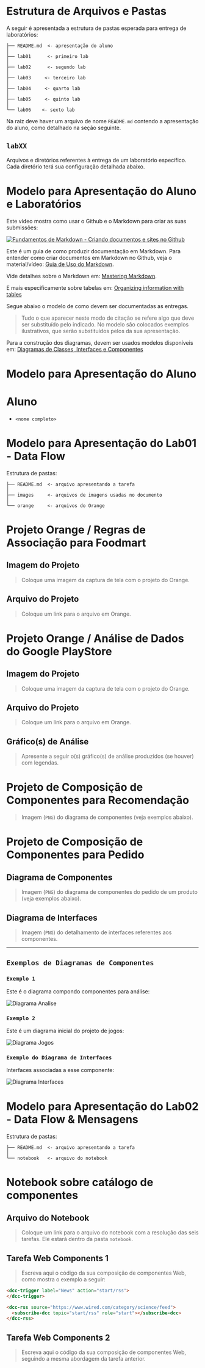 # Estrutura de Arquivos e Pastas

A seguir é apresentada a estrutura de pastas esperada para entrega de laboratórios:

~~~
├── README.md  <- apresentação do aluno
│
├── lab01      <- primeiro lab
│
├── lab02      <- segundo lab
│
├── lab03     <- terceiro lab
│
├── lab04     <- quarto lab
│
├── lab05     <- quinto lab
│
└── lab06    <- sexto lab
~~~

Na raiz deve haver um arquivo de nome `README.md` contendo a apresentação do aluno, como detalhado na seção seguinte.

## `labXX`

Arquivos e diretórios referentes à entrega de um laboratório específico. Cada diretório terá sua configuração detalhada abaixo.

# Modelo para Apresentação do Aluno e Laboratórios

Este vídeo mostra como usar o Github e o Markdown para criar as suas submissões:

[![Fundamentos de Markdown - Criando documentos e sites no Github](http://img.youtube.com/vi/fDyGs18_ITQ/0.jpg)](https://youtu.be/fDyGs18_ITQ)

Este é um guia de como produzir documentação em Markdown. Para entender como criar documentos em Markdown no Github, veja o material/vídeo:
[Guia de Uso do Markdown](https://github.com/mc-unicamp/oficinas/tree/master/docs).

Vide detalhes sobre o Markdown em: [Mastering Markdown](https://guides.github.com/features/mastering-markdown/).

E mais especificamente sobre tabelas em: [Organizing information with tables](https://help.github.com/en/articles/organizing-information-with-tables)

Segue abaixo o modelo de como devem ser documentadas as entregas.
> Tudo o que aparecer neste modo de citação se refere algo que deve ser substituído pelo indicado. No modelo são colocados exemplos ilustrativos, que serão substituídos pelos da sua apresentação.

Para a construção dos diagramas, devem ser usados modelos disponíveis em: [Diagramas de Classes, Interfaces e Componentes](https://docs.google.com/presentation/d/1ML3WrnDtzh-4wqLmdXN9au1TBIwEqo7TIbMLNOYSMAI/edit?usp=sharing)
# Modelo para Apresentação do Aluno

# Aluno
* `<nome completo>`

# Modelo para Apresentação do Lab01 - Data Flow

Estrutura de pastas:

~~~
├── README.md  <- arquivo apresentando a tarefa
│
├── images     <- arquivos de imagens usadas no documento
│
└── orange     <- arquivos do Orange
~~~

# Projeto Orange / Regras de Associação para Foodmart

## Imagem do Projeto
> Coloque uma imagem da captura de tela com o projeto do Orange.

## Arquivo do Projeto
> Coloque um link para o arquivo em Orange.

# Projeto Orange / Análise de Dados do Google PlayStore

## Imagem do Projeto
> Coloque uma imagem da captura de tela com o projeto do Orange.

## Arquivo do Projeto
> Coloque um link para o arquivo em Orange.

## Gráfico(s) de Análise
> Apresente a seguir o(s) gráfico(s) de análise produzidos (se houver) com legendas.

# Projeto de Composição de Componentes para Recomendação

> Imagem (`PNG`) do diagrama de componentes (veja exemplos abaixo).

# Projeto de Composição de Componentes para Pedido

## Diagrama de Componentes

> Imagem (`PNG`) do diagrama de componentes do pedido de um produto (veja exemplos abaixo).

## Diagrama de Interfaces

> Imagem (`PNG`) do detalhamento de interfaces referentes aos componentes.

<hr>

## `Exemplos de Diagramas de Componentes`

### `Exemplo 1`

Este é o diagrama compondo componentes para análise:

![Diagrama Analise](images/diagrama-componentes-analise.png)

### `Exemplo 2`

Este é um diagrama inicial do projeto de jogos:

![Diagrama Jogos](images/diagrama-componentes-jogos.png)

### `Exemplo do Diagrama de Interfaces`

Interfaces associadas a esse componente:

![Diagrama Interfaces](diagrama-interfaces.png)


# Modelo para Apresentação do Lab02 - Data Flow & Mensagens

Estrutura de pastas:

~~~
├── README.md  <- arquivo apresentando a tarefa
│
└── notebook   <- arquivo do notebook
~~~

# Notebook sobre catálogo de componentes

## Arquivo do Notebook
> Coloque um link para o arquivo do notebook com a resolução das seis tarefas. Ele estará dentro da pasta `notebook`.

## Tarefa Web Components 1
> Escreva aqui o código da sua composição de componentes Web, como mostra o exemplo a seguir:
~~~html
<dcc-trigger label="News" action="start/rss">
</dcc-trigger>

<dcc-rss source="https://www.wired.com/category/science/feed">
  <subscribe-dcc topic="start/rss" role="start"></subscribe-dcc>
</dcc-rss>
~~~

## Tarefa Web Components 2
> Escreva aqui o código da sua composição de componentes Web, seguindo a mesma abordagem da tarefa anterior.